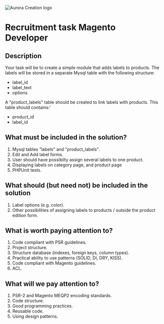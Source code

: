 <img  src="https://github.com/auroracreation/frontend-recruitment-task-header-with-menu/blob/master/logo.png"  alt="Aurora Creation logo"/>

# Recruitment task Magento Developer


## Description

Your task will be to create a simple module that adds labels to products. The labels will be stored in a separate Mysql table with the following structure:
- label_id
- label_text
- options

A "product_labels" table should be created to link labels with products. This table should contains:'
- product_id
- label_id


## What must be included in the solution?

1. Mysql tables "labels" and "product_labels".
2. Edit and Add label forms.
3. User should have possibilty assign several labels to one product.
4. Displaying labels on category page, and product page
5. PHPUnit tests.

## What should (but need not) be included in the solution

1. Label options (e.g. color).
2. Other possibilities of assigning labels to products / outside the product edition form.

## What is worth paying attention to?

1. Code compliant with PSR guidelines.
2. Project structure.
3. Structure database (indexes, foreign keys, column types).
4. Practical ability to use patterns (SOLID, DI, DRY, KISS).
5. Code compliant with Magento guidelines.
5. ACL.

## What will we pay attention to?

1. PSR-2 and Magento MEQP2 encoding standards.
2. Code structure.
3. Good programming practices.
4. Reusable code.
5. Using design patterns.
